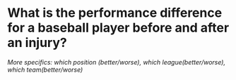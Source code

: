 # What is the performance difference for a baseball player before and after an injury?
_More specifics: which position (better/worse), which league(better/worse), which team(better/worse)_
